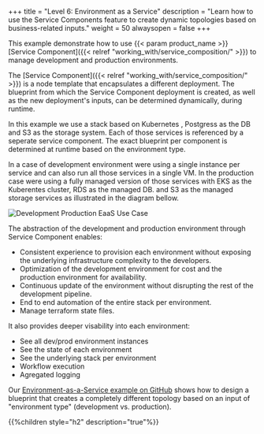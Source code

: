 +++
title = "Level 6: Environment as a Service"
description = "Learn how to use the Service Components feature to create dynamic topologies based on business-related inputs."
weight = 50
alwaysopen = false
+++

This example demonstrate how to use {{< param product_name >}}  [Service Component]({{< relref "working_with/service_composition/" >}}) to manage development and production environments.

The [Service Component]({{< relref "working_with/service_composition/" >}}) is a node template that encapsulates a different deployment. The blueprint from which the Service Component deployment is created, as well as the new deployment's inputs, can be determined dynamically, during runtime.

In this example we use a stack based on Kubernetes , Postgress as the DB and S3 as the storage system. Each of those services is referenced by a seperate service component.  The exact blueprint per component is determined at runtime based on the environment type.

In a case of development environment were using a single instance per service and can also run all those services in a single VM. In the production case were using a fully managed version of those services with EKS as the Kuberentes cluster, RDS as the managed DB. and S3 as the managed storage services as illustrated in the diagram bellow.

![Development Production EaaS Use Case]( /images/trial_getting_started/level-6-dev-pord-eaas.png )


The abstraction of the development and production environment through Service Component enables:

* Consistent experience to provision each environment without exposing the underlying infrastructure complexity to the developers.
* Optimization of the development environment for cost and the production environment for availability.
* Continuous update of the environment without disrupting the rest of the development pipeline.
* End to end automation of the entire stack per environment.
* Manage terraform state files.

It also provides deeper visability into each environment:

* See all dev/prod environment instances
* See the state of each environment
* See the underlying stack per environment
* Workflow execution
* Agregated logging

Our [Environment-as-a-Service example on GitHub](https://github.com/cloudify-community/eaas-example) shows
how to design a blueprint that creates a completely different topology based on an input of "environment type" (development
vs. production).

{{%children style="h2" description="true"%}}
